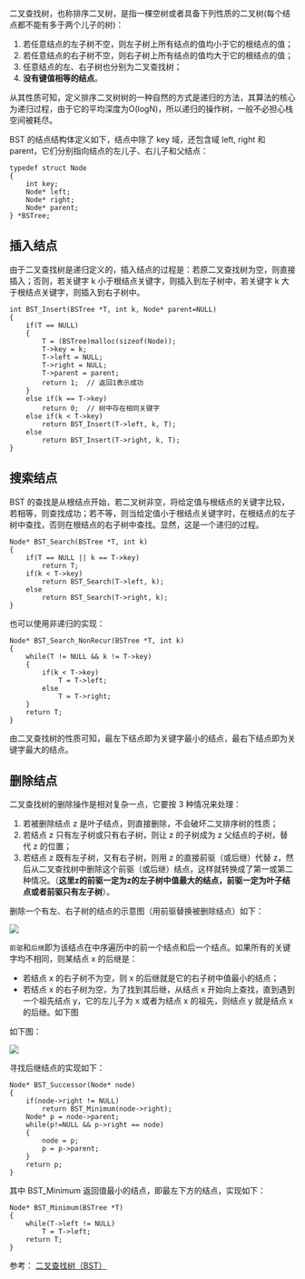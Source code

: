 二叉查找树，也称排序二叉树，是指一棵空树或者具备下列性质的二叉树(每个结点都不能有多于两个儿子的树)：

1. 若任意结点的左子树不空，则左子树上所有结点的值均小于它的根结点的值；
2. 若任意结点的右子树不空，则右子树上所有结点的值均大于它的根结点的值；
3. 任意结点的左、右子树也分别为二叉查找树；
4. **没有键值相等的结点**。

从其性质可知，定义排序二叉树树的一种自然的方式是递归的方法，其算法的核心为递归过程，由于它的平均深度为O(logN)，所以递归的操作树，一般不必担心栈空间被耗尽。

BST 的结点结构体定义如下，结点中除了 key 域，还包含域 left, right 和 parent，它们分别指向结点的左儿子、右儿子和父结点：

    typedef struct Node
    {
        int key;
        Node* left;
        Node* right;
        Node* parent;
    } *BSTree;

## 插入结点

由于二叉查找树是递归定义的，插入结点的过程是：若原二叉查找树为空，则直接插入；否则，若关键字 k 小于根结点关键字，则插入到左子树中，若关键字 k 大于根结点关键字，则插入到右子树中。

    int BST_Insert(BSTree *T, int k, Node* parent=NULL)
    {
        if(T == NULL)
        {
            T = (BSTree)malloc(sizeof(Node));
            T->key = k;
            T->left = NULL;
            T->right = NULL;
            T->parent = parent;
            return 1;  // 返回1表示成功
        }
        else if(k == T->key)
            return 0;  // 树中存在相同关键字
        else if(k < T->key)
            return BST_Insert(T->left, k, T);
        else
            return BST_Insert(T->right, k, T);
    }

## 搜索结点

BST 的查找是从根结点开始，若二叉树非空，将给定值与根结点的关键字比较，若相等，则查找成功；若不等，则当给定值小于根结点关键字时，在根结点的左子树中查找，否则在根结点的右子树中查找。显然，这是一个递归的过程。

    Node* BST_Search(BSTree *T, int k)
    {
    	if(T == NULL || k == T->key)
    		return T;
    	if(k < T->key)
    		return BST_Search(T->left, k);
    	else
    		return BST_Search(T->right, k);
    }

也可以使用非递归的实现：

    Node* BST_Search_NonRecur(BSTree *T, int k)
    {
    	while(T != NULL && k != T->key)
    	{
    		if(k < T->key)
    			T = T->left;
    		else
    			T = T->right;
    	}
    	return T;
    }

由二叉查找树的性质可知，最左下结点即为关键字最小的结点，最右下结点即为关键字最大的结点。

## 删除结点

二叉查找树的删除操作是相对复杂一点，它要按 3 种情况来处理：

1. 若被删除结点 z 是叶子结点，则直接删除，不会破坏二叉排序树的性质；
2. 若结点 z 只有左子树或只有右子树，则让 z 的子树成为 z 父结点的子树，替代 z 的位置；
3. 若结点 z 既有左子树，又有右子树，则用 z 的直接前驱（或后继）代替 z，然后从二叉查找树中删除这个前驱（或后继）结点，这样就转换成了第一或第二种情况。（**这里z的前驱一定为z的左子树中值最大的结点，前驱一定为叶子结点或者前驱只有左子树**）。

删除一个有左、右子树的结点的示意图（用前驱替换被删除结点）如下：

![][1]

`前驱`和`后继`即为该结点在中序遍历中的前一个结点和后一个结点。如果所有的关键字均不相同，则某结点 x 的后继是：

* 若结点 x 的右子树不为空，则 x 的后继就是它的右子树中值最小的结点；
* 若结点 x 的右子树为空，为了找到其后继，从结点 x 开始向上查找，直到遇到一个祖先结点 y，它的左儿子为 x 或者为结点 x 的祖先，则结点 y 就是结点 x 的后继。如下图

如下图：

![][2]

寻找后继结点的实现如下：

    Node* BST_Successor(Node* node)
    {
        if(node->right != NULL)
            return BST_Minimum(node->right);
        Node* p = node->parent;
        while(p!=NULL && p->right == node)
        {
            node = p;
            p = p->parent;
        }
        return p;
    }

其中 BST_Minimum 返回值最小的结点，即最左下方的结点，实现如下：

    Node* BST_Minimum(BSTree *T)
    {
    	while(T->left != NULL)
    		T = T->left;
    	return T;
    }

参考：
[二叉查找树（BST）](http://songlee24.github.io/2015/01/13/binary-search-tree/)


[1]: https://cs-offer-1251736664.cos.ap-beijing.myqcloud.com/DataStructure_BST_1.png
[2]: https://cs-offer-1251736664.cos.ap-beijing.myqcloud.com/DataStructure_BST_2.png


